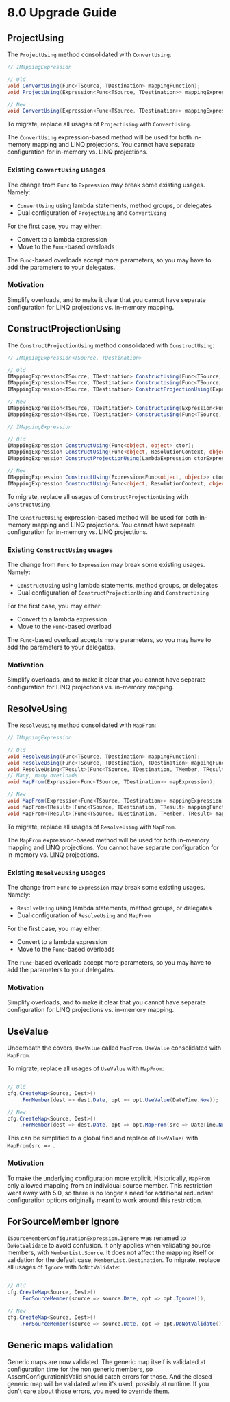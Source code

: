 # 8.0 Upgrade Guide

## ProjectUsing

The `ProjectUsing` method consolidated with `ConvertUsing`:

```c#
// IMappingExpression

// Old
void ConvertUsing(Func<TSource, TDestination> mappingFunction);
void ProjectUsing(Expression<Func<TSource, TDestination>> mappingExpression);

// New
void ConvertUsing(Expression<Func<TSource, TDestination>> mappingExpression);
```

To migrate, replace all usages of `ProjectUsing` with `ConvertUsing`.

The `ConvertUsing` expression-based method will be used for both in-memory mapping and LINQ projections. You cannot have separate configuration for in-memory vs. LINQ projections.

### Existing `ConvertUsing` usages

The change from `Func` to `Expression` may break some existing usages. Namely:

- `ConvertUsing` using lambda statements, method groups, or delegates
- Dual configuration of `ProjectUsing` and `ConvertUsing`

For the first case, you may either:

- Convert to a lambda expression
- Move to the `Func`-based overloads

The `Func`-based overloads accept more parameters, so you may have to add the parameters to your delegates.

### Motivation

Simplify overloads, and to make it clear that you cannot have separate configuration for LINQ projections vs. in-memory mapping.

## ConstructProjectionUsing

The `ConstructProjectionUsing` method consolidated with `ConstructUsing`:

```c#
// IMappingExpression<TSource, TDestination>

// Old
IMappingExpression<TSource, TDestination> ConstructUsing(Func<TSource, TDestination> ctor);
IMappingExpression<TSource, TDestination> ConstructUsing(Func<TSource, ResolutionContext, TDestination> ctor);
IMappingExpression<TSource, TDestination> ConstructProjectionUsing(Expression<Func<TSource, TDestination>> ctorExpression);

// New
IMappingExpression<TSource, TDestination> ConstructUsing(Expression<Func<TSource, TDestination>> ctor);
IMappingExpression<TSource, TDestination> ConstructUsing(Func<TSource, ResolutionContext, TDestination> ctor);

// IMappingExpression

// Old
IMappingExpression ConstructUsing(Func<object, object> ctor);
IMappingExpression ConstructUsing(Func<object, ResolutionContext, object> ctor);
IMappingExpression ConstructProjectionUsing(LambdaExpression ctorExpression);

// New
IMappingExpression ConstructUsing(Expression<Func<object, object>> ctor);
IMappingExpression ConstructUsing(Func<object, ResolutionContext, object> ctor);
```

To migrate, replace all usages of `ConstructProjectionUsing` with `ConstructUsing`.

The `ConstructUsing` expression-based method will be used for both in-memory mapping and LINQ projections. You cannot have separate configuration for in-memory vs. LINQ projections.

### Existing `ConstructUsing` usages

The change from `Func` to `Expression` may break some existing usages. Namely:

- `ConstructUsing` using lambda statements, method groups, or delegates
- Dual configuration of `ConstructProjectionUsing` and `ConstructUsing`

For the first case, you may either:

- Convert to a lambda expression
- Move to the `Func`-based overload

The `Func`-based overload accepts more parameters, so you may have to add the parameters to your delegates.

### Motivation

Simplify overloads, and to make it clear that you cannot have separate configuration for LINQ projections vs. in-memory mapping.

## ResolveUsing

The `ResolveUsing` method consolidated with `MapFrom`:

```c#
// IMappingExpression

// Old
void ResolveUsing(Func<TSource, TDestination> mappingFunction);
void ResolveUsing(Func<TSource, TDestination, TDestination> mappingFunction);
void ResolveUsing<TResult>(Func<TSource, TDestination, TMember, TResult> mappingFunction);
// Many, many overloads
void MapFrom(Expression<Func<TSource, TDestination>> mapExpression);

// New
void MapFrom(Expression<Func<TSource, TDestination>> mappingExpression);
void MapFrom<TResult>(Func<TSource, TDestination, TResult> mappingFunction);
void MapFrom<TResult>(Func<TSource, TDestination, TMember, TResult> mappingFunction);
```

To migrate, replace all usages of `ResolveUsing` with `MapFrom`.

The `MapFrom` expression-based method will be used for both in-memory mapping and LINQ projections. You cannot have separate configuration for in-memory vs. LINQ projections.

### Existing `ResolveUsing` usages

The change from `Func` to `Expression` may break some existing usages. Namely:

- `ResolveUsing` using lambda statements, method groups, or delegates
- Dual configuration of `ResolveUsing` and `MapFrom`

For the first case, you may either:

- Convert to a lambda expression
- Move to the `Func`-based overloads

The `Func`-based overloads accept more parameters, so you may have to add the parameters to your delegates.

### Motivation

Simplify overloads, and to make it clear that you cannot have separate configuration for LINQ projections vs. in-memory mapping.

## UseValue

Underneath the covers, `UseValue` called `MapFrom`. `UseValue` consolidated with `MapFrom`.

To migrate, replace all usages of `UseValue` with `MapFrom`:

```c#

// Old
cfg.CreateMap<Source, Dest>()
    .ForMember(dest => dest.Date, opt => opt.UseValue(DateTime.Now));

// New
cfg.CreateMap<Source, Dest>()
    .ForMember(dest => dest.Date, opt => opt.MapFrom(src => DateTime.Now));
```

This can be simplified to a global find and replace of `UseValue(` with `MapFrom(src => `.

### Motivation

To make the underlying configuration more explicit. Historically, `MapFrom` only allowed mapping from an individual source member. This restriction went away with 5.0, so there is no longer a need for additional redundant configuration options originally meant to work around this restriction.

## ForSourceMember Ignore

`ISourceMemberConfigurationExpression.Ignore` was renamed to `DoNotValidate` to avoid confusion. It only applies when validating source members, with `MemberList.Source`. It does not affect the mapping itself or validation for the default case, `MemberList.Destination`.
To migrate, replace all usages of `Ignore` with `DoNotValidate`:

```c#

// Old
cfg.CreateMap<Source, Dest>()
    .ForSourceMember(source => source.Date, opt => opt.Ignore());

// New
cfg.CreateMap<Source, Dest>()
    .ForSourceMember(source => source.Date, opt => opt.DoNotValidate());
```
## Generic maps validation

Generic maps are now validated. The generic map itself is validated at configuration time for the non generic members, so AssertConfigurationIsValid should catch errors for those. And the closed generic map will be validated when it's used, possibly at runtime. If you don't care about those errors, you need to [override them](Configuration-validation.md#overriding-configuration-errors).
